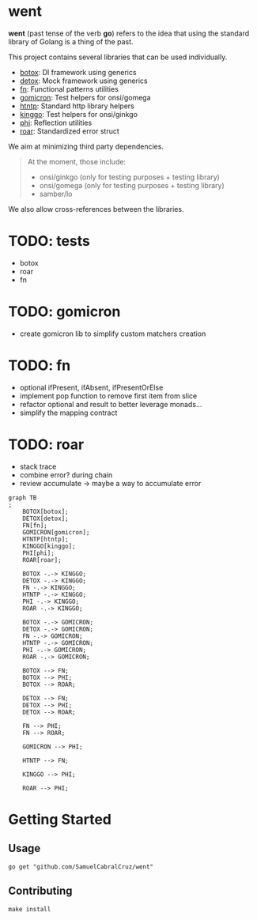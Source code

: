 # went

**went** (past tense of the verb **go**) refers to the idea that using the
standard library of Golang is a thing of the past.

This project contains several libraries that can be used individually.

- [botox](./botox/README.md): DI framework using generics
- [detox](./detox/README.md): Mock framework using generics
- [fn](./fn/README.md): Functional patterns utilities
- [gomicron](./gomicron/README.md): Test helpers for onsi/gomega
- [htntp](htntp/README.md): Standard http library helpers 
- [kinggo](kinggo/README.md): Test helpers for onsi/ginkgo
- [phi](./phi/README.md): Reflection utilities
- [roar](./roar/README.md): Standardized error struct

We aim at minimizing third party dependencies.

> At the moment, those include:
> - onsi/ginkgo (only for testing purposes + testing library)
> - onsi/gomega (only for testing purposes + testing library)
> - samber/lo

We also allow cross-references between the libraries.

# TODO: tests
- botox
- roar
- fn

# TODO: gomicron
- create gomicron lib to simplify custom matchers creation

# TODO: fn
- optional ifPresent, ifAbsent, ifPresentOrElse
- implement pop function to remove first item from slice
- refactor optional and result to better leverage monads...
- simplify the mapping contract

# TODO: roar
- stack trace
- combine error? during chain
- review accumulate -> maybe a way to accumulate error

```mermaid
graph TB
;
    BOTOX[botox];
    DETOX[detox];
    FN[fn];
    GOMICRON[gomicron];
    HTNTP[htntp];
    KINGGO[kinggo];
    PHI[phi];
    ROAR[roar];

    BOTOX -.-> KINGGO;
    DETOX -.-> KINGGO;
    FN -.-> KINGGO;
    HTNTP -.-> KINGGO;
    PHI -.-> KINGGO;
    ROAR -.-> KINGGO;

    BOTOX -.-> GOMICRON;
    DETOX -.-> GOMICRON;
    FN -.-> GOMICRON;
    HTNTP -.-> GOMICRON;
    PHI -.-> GOMICRON;
    ROAR -.-> GOMICRON;

    BOTOX --> FN;
    BOTOX --> PHI;
    BOTOX --> ROAR;
    
    DETOX --> FN;
    DETOX --> PHI;
    DETOX --> ROAR;
    
    FN --> PHI;
    FN --> ROAR;

    GOMICRON --> PHI;
    
    HTNTP --> FN;

    KINGGO --> PHI;

    ROAR --> PHI;
```

# Getting Started

## Usage

```shell
go get "github.com/SamuelCabralCruz/went"
```

## Contributing

```shell
make install
```
